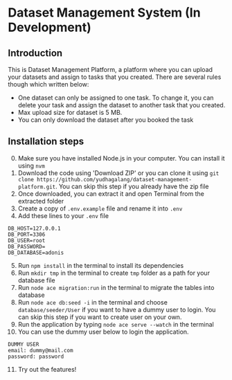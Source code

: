 # Dataset Management System (In Development)

## Introduction
This is Dataset Management Platform, a platform where you can upload your datasets and assign to tasks that you created. There are several rules though which written below:
* One dataset can only be assigned to one task. To change it, you can delete your task and assign the dataset to another task that you created.
* Max upload size for dataset is 5 MB.
* You can only download the dataset after you booked the task

## Installation steps
0. Make sure you have installed Node.js in your computer. You can install it using `nvm`
1. Download the code using 'Download ZIP' or you can clone it using `git clone https://github.com/yudhagalang/dataset-management-platform.git`. You can skip this step if you already have the zip file
2. Once downloaded, you can extract it and open Terminal from the extracted folder
3. Create a copy of `.env.example` file and rename it into `.env`
4. Add these lines to your `.env` file 
```
DB_HOST=127.0.0.1
DB_PORT=3306
DB_USER=root
DB_PASSWORD=
DB_DATABASE=adonis
```
5. Run `npm install` in the terminal to install its dependencies
6. Run `mkdir tmp` in the terminal to create `tmp` folder as a path for your database file
7. Run `node ace migration:run` in the terminal to migrate the tables into database
8. Run `node ace db:seed -i` in the terminal and choose `database/seeder/User` if you want to have a dummy user to login. You can skip this step if you want to create user on your own.
9. Run the application by typing `node ace serve --watch` in the terminal
10. You can use the dummy user below to login the application.
```
DUMMY USER
email: dummy@mail.com
password: password
```
11. Try out the features!
